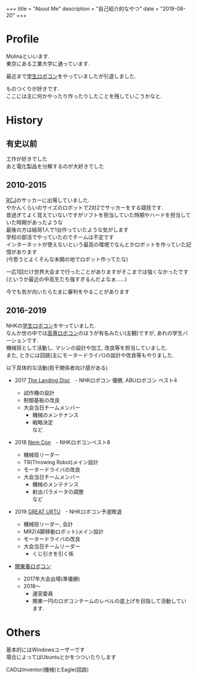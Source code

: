 +++
title = "About Me"
description = "自己紹介的なやつ"
date = "2019-08-20"
+++

# Profile
Molinaといいます.  
東京にある工業大学に通っています.

最近まで[学生ロボコン](http://www.official-robocon.com/gakusei/)をやっていましたが引退しました.

ものつくりが好きです.  
ここには主に何かやったり作ったりしたことを残していこうかなと.

# History
## 有史以前
工作が好きでした  
あと電化製品を分解するのが大好きでした
## 2010-2015
[RCJ](http://www.robocupjunior.jp/)のサッカーに出場していました.  
やかんくらいのサイズのロボットで2対2でサッカーをする競技です.  
昔過ぎてよく覚えていないですがソフトを担当していた時期やハードを担当していた時期があったような  
最後の方は結局1人で1台作っていたような気がします  
学校の部活でやっていたのでチームは不定です  
インターネットが使えないという最高の環境でなんとかロボットを作っていた記憶があります  
(今思うとよくそんな未開の地でロボット作ってたな)

一応1回だけ世界大会まで行ったことがありますがそこまでは強くなかったです(というか最近の中高生たち強すぎるんだよなぁ……)

今でも気が向いたらたまに審判をやることがあります

## 2016-2019
NHKの[学生ロボコン](http://www.official-robocon.com/gakusei/)をやっていました.  
なんか世の中では[高専ロボコン](http://www.official-robocon.com/kosen/)のほうが有名みたい(主観)ですが, あれの学生バーションです.   
機械班として活動し. マシンの設計や加工, 改良等を担当していました.  
また, ときには回路(主にモータードライバ)の設計や改良等もやりました.  

以下具体的な活動(若干関係者向け感がある)

- 2017 [The Landing Disc](http://www.official-robocon.com/gakusei/about/history/twentysix/)　- NHKロボコン 優勝, ABUロボコン ベスト4  
    - 試作機の設計
    - 制御基板の改良
    - 大会当日チームメンバー
        - 機械のメンテナンス
        - 戦略決定  
        など
- 2018 [Nem Con](http://www.official-robocon.com/gakusei/about/history/twentyseven/)　- NHKロボコンベスト8
    - 機械班リーダー
    - TR(Throwing Robot)メイン設計
    - モータードライバの改良
    - 大会当日チームメンバー
        - 機械のメンテナンス
        - 射出パラメータの調整  
        など
- 2019 [GREAT URTU](http://www.official-robocon.com/gakusei/about/history/twentyeight/)　- NHKロボコン予選敗退
    - 機械班リーダー, 会計
    - MR2(4脚移動ロボット)メイン設計
    - モータードライバの改良
    - 大会当日チームリーダー
        - くじ引きを引く係

- [関東春ロボコン](https://kantouharurobo.com/)
    - 2017年大会出場(準優勝)
    - 2018～
        - 運営委員
        - 関東一円のロボコンチームのレベルの底上げを目指して活動しています.

# Others
基本的にはWindowsユーザーです  
場合によってはUbuntuとかをつついたりします

CADはInventor(機械)とEagle(回路)